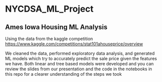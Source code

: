 # NYCDSA_ML_Project
## Ames Iowa Housing ML Analysis
Using the data from the kaggle competition https://www.kaggle.com/competitions/stat101ahouseprice/overview 

We cleaned the data, performed exploratory data analysis, and generated ML models which try to accurately predict the sale price given the features we have.  Both linear and tree based models were developed and you can review the slides from our presentation and the code in the notebooks in this repo for a clearer understanding of the steps we took
